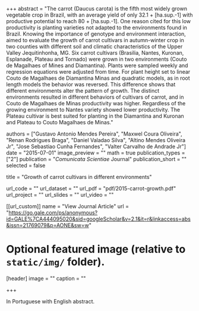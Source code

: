 +++
abstract = "The carrot (Daucus carota) is the fifth most widely grown vegetable crop in Brazil, with an average yield of only 32.1 + [ha.sup.-1] with productive potential to reach 80 + [ha.sup.-1]. One reason cited for this low productivity is planting varieties not adapted to the environments found in Brazil. Knowing the importance of genotype and environment interaction, aimed to evaluate the growth of carrot cultivars in autumn-winter crop in two counties with different soil and climatic characteristics of the Upper Valley Jequitinhonha, MG. Six carrot cultivars (Brasilia, Nantes, Kuronan, Esplanade, Plateau and Tornado) were grown in two environments (Couto de Magalhaes of Mines and Diamantina). Plants were sampled weekly and regression equations were adjusted from time. For plant height set to linear Couto de Magalhaes de Diamantina Minas and quadratic models, as in root length models the behavior was reversed. This difference shows that different environments alter the pattern of growth. The distinct environments resulted in different behaviors of cultivars of carrot, and in Couto de Magalhaes de Minas productivity was higher. Regardless of the growing environment to Nantes variety showed lower productivity. The Plateau cultivar is best suited for planting in the Diamantina and Kuronan and Plateau to Couto Magalhaes de Minas."

authors = ["Gustavo Antonio Mendes Pereira", "Maxwel Coura Oliveira", "Renan Rodrigues Braga", "Daniel Valadao Silva", "Altino Mendes Oliveira Jr", "Jose Sebastiao Cunha Fernandes", "Valter Carvalho de Andrade Jr"]
date = "2015-07-01"
image_preview = ""
math = true
publication_types = ["2"]
publication = "*Comunicata Scientiae* Journal"
publication_short = ""
selected = false

title = "Growth of carrot cultivars in different environments"

url_code = ""
url_dataset = ""
url_pdf = "pdf/2015-carrot-growth.pdf"
url_project = ""
url_slides = ""
url_video = ""

[[url_custom]]
name = "View Journal Article"
url = "https://go.gale.com/ps/anonymous?id=GALE%7CA444095020&sid=googleScholar&v=2.1&it=r&linkaccess=abs&issn=21769079&p=AONE&sw=w"

# Optional featured image (relative to `static/img/` folder).
[header]
image = ""
caption = ""

+++

In Portuguese with English abstract.
